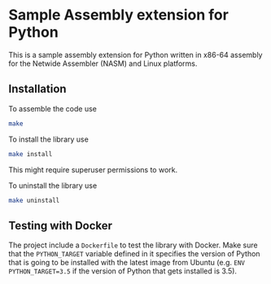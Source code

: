 # Sample Assembly extension for Python

This is a sample assembly extension for Python written in x86-64 assembly
for the Netwide Assembler (NASM) and Linux platforms.

## Installation

To assemble the code use

```bash
make
```

To install the library use
```bash
make install
```
This might require superuser permissions to work.

To uninstall the library use
```bash
make uninstall
```

## Testing with Docker

The project include a `Dockerfile` to test the library with Docker.
Make sure that the `PYTHON_TARGET` variable defined in it specifies
the version of Python that is going to be installed with the latest
image from Ubuntu (e.g. `ENV PYTHON_TARGET=3.5` if the version of
Python that gets installed is 3.5).
